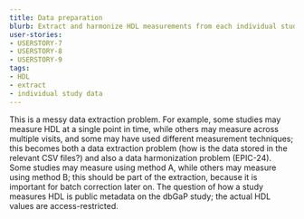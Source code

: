 ```yaml
---
title: Data preparation
blurb: Extract and harmonize HDL measurements from each individual study data.
user-stories:
- USERSTORY-7
- USERSTORY-8
- USERSTORY-9
tags:
- HDL
- extract
- individual study data
---
```

This is a messy data extraction problem. For example, some studies may measure HDL at a single point in time, while others may measure across multiple visits, and some may have used different measurement techniques; this becomes both a data extraction problem (how is the data stored in the relevant CSV files?) and also a data harmonization problem (EPIC-24). Some studies may measure using method A, while others may measure using method B; this should be part of the extraction, because it is important for batch correction later on. The question of how a study measures HDL is public metadata on the dbGaP study; the actual HDL values are access-restricted.